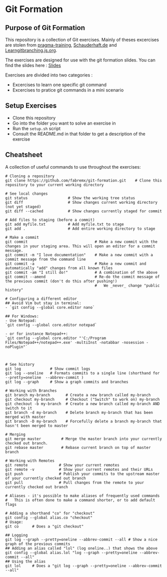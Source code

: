 
# Git Formation

## [](https://github.com/fabremx/git-formation#purpose-of-git-katas)Purpose of Git Formation

This repository is a collection of Git exercises. Mainly of theses excercises are stolen from [pragma-training](https://github.com/praqma-training/git-katas), [Schauderhaft.de](http://blog.schauderhaft.de/gitkata/) and [Learngitbranching.js.org](https://learngitbranching.js.org/).

The exercises are designed for use with the git formation slides.
You can find the slides here : [Slides](https://github.com/fabremx/git-formation/tree/master/presentation/slides.pdf)

Exercises are divided into two categories :
- Excercises to learn one specific git command
- Excercises to pratice git commands in a mini scenario

## [](https://github.com/fabremx/git-formation#quick-start)Setup Exercises

-   Clone this repository
-   Go into the folder you want to solve an exercise in
-   Run the  `setup.sh`  script
-   Consult the README.md in that folder to get a description of the exercise

## [](https://github.com/fabremx/git-formation#cheatsheet)Cheatsheet

A collection of useful commands to use throughout the exercises:
  
```shell
# Cloning a repository
git clone https://github.com/fabremx/git-formation.git    # Clone this repository to your current working directory

# See local changes
git status                  # Show the working tree status
git diff                    # Show changes current working directory (not yet staged)
git diff --cached           # Show changes currently staged for commit

# Add files to staging (before a commit)
git add myfile.txt          # Add myfile.txt to stage
git add .                   # Add entire working directory to stage

# Make a commit
git commit                              # Make a new commit with the changes in your staging area. This will open an editor for a commit message.
git commit -m "I love documentation"    # Make a new commit with a commit message from the command line
git commit -a                           # Make a new commit and automatically "add" changes from all known files
git commit -am "I still do!"            # A combination of the above
git commit --amend                      # Re-do the commit message of the previous commit (don't do this after pushing!)
                                        #   We _never_ change "public history"

# Configuring a different editor
## Avoid Vim but stay in terminal:
- `git config --global core.editor nano`

## For Windows:
- Use Notepad:
`git config --global core.editor notepad`

- or for instance Notepad++:
`git config --global core.editor "'C:/Program Files/Notepad++/notepad++.exe' -multiInst -notabbar -nosession -noPlugin"`



# See history
git log             # Show commit logs
git log --oneline   # Formats commits to a single line (shorthand for --pretty=oneline  --abbrev-commit )
git log --graph     # Show a graph commits and branches

# Working with Branches
git branch my-branch       # Create a new branch called my-branch
git checkout my-branch     # Checkout ("Switch" to work on) my-branch
git checkout -b my-branch  # Create a new branch called my-branch AND switch to it
git branch -d my-branch    # Delete branch my-branch that has been merged with master
git branch -D my-branch    # Forcefully delete a branch my-branch that hasn't been merged to master

# Merging
git merge master         # Merge the master branch into your currently checked out branch.
git rebase master        # Rebase current branch on top of master branch

# Working with Remotes
git remote              # Show your current remotes
git remote -v           # Show your current remotes and their URLs
git push                # Publish your commits to the upstream master of your currently checked out branch
git pull                # Pull changes from the remote to your currently checked out branch

# Aliases - it's possible to make aliases of frequently used commands
#   This is often done to make a command shorter, or to add default flags

# Adding a shorthand "co" for "checkout"
git config --global alias.co "checkout"
# Usage:
git co      # Does a "git checkout"

## Logging
git log --graph --pretty=oneline --abbrev-commit --all # Show a nice graph of the previous commits
## Adding an alias called "lol" (log oneline..) that shows the above
git config --global alias.lol "log --graph --pretty=oneline --abbrev-commit --all"
## Using the alias
git lol     # Does a "git log --graph --pretty=oneline --abbrev-commit --all"
```